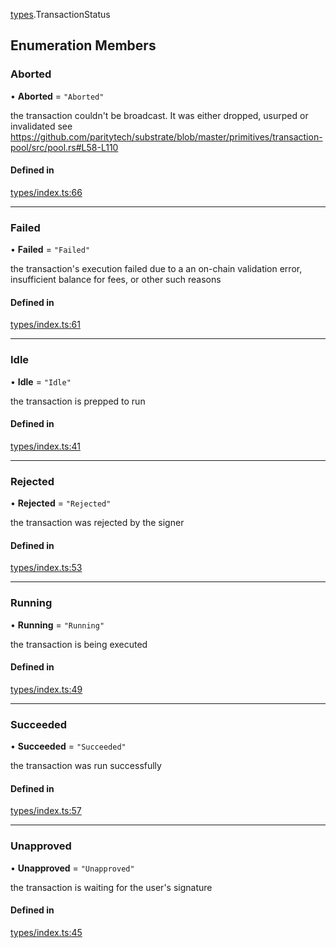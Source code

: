 [types](../../Modules/Types/Types.md).TransactionStatus

## Enumeration Members

### Aborted

• **Aborted** = ``"Aborted"``

the transaction couldn't be broadcast. It was either dropped, usurped or invalidated
see https://github.com/paritytech/substrate/blob/master/primitives/transaction-pool/src/pool.rs#L58-L110

#### Defined in

[types/index.ts:66](https://github.com/PolymeshAssociation/polymesh-sdk/blob/15be87e8/src/types/index.ts#L66)

___

### Failed

• **Failed** = ``"Failed"``

the transaction's execution failed due to a an on-chain validation error, insufficient balance for fees, or other such reasons

#### Defined in

[types/index.ts:61](https://github.com/PolymeshAssociation/polymesh-sdk/blob/15be87e8/src/types/index.ts#L61)

___

### Idle

• **Idle** = ``"Idle"``

the transaction is prepped to run

#### Defined in

[types/index.ts:41](https://github.com/PolymeshAssociation/polymesh-sdk/blob/15be87e8/src/types/index.ts#L41)

___

### Rejected

• **Rejected** = ``"Rejected"``

the transaction was rejected by the signer

#### Defined in

[types/index.ts:53](https://github.com/PolymeshAssociation/polymesh-sdk/blob/15be87e8/src/types/index.ts#L53)

___

### Running

• **Running** = ``"Running"``

the transaction is being executed

#### Defined in

[types/index.ts:49](https://github.com/PolymeshAssociation/polymesh-sdk/blob/15be87e8/src/types/index.ts#L49)

___

### Succeeded

• **Succeeded** = ``"Succeeded"``

the transaction was run successfully

#### Defined in

[types/index.ts:57](https://github.com/PolymeshAssociation/polymesh-sdk/blob/15be87e8/src/types/index.ts#L57)

___

### Unapproved

• **Unapproved** = ``"Unapproved"``

the transaction is waiting for the user's signature

#### Defined in

[types/index.ts:45](https://github.com/PolymeshAssociation/polymesh-sdk/blob/15be87e8/src/types/index.ts#L45)
